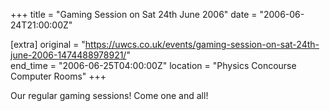 +++
title = "Gaming Session on Sat 24th June 2006"
date = "2006-06-24T21:00:00Z"

[extra]
original = "https://uwcs.co.uk/events/gaming-session-on-sat-24th-june-2006-1474488978921/"    
end_time = "2006-06-25T04:00:00Z"
location = "Physics Concourse Computer Rooms"
+++

Our regular gaming sessions\! Come one and all\!

